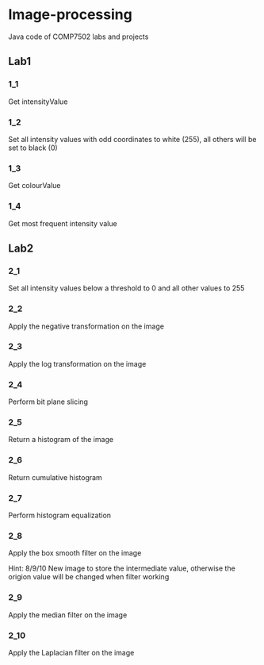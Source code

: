 # Image-processing
Java code of COMP7502 labs and projects

## Lab1
### 1_1 
Get intensityValue
### 1_2 
Set all intensity values with odd coordinates to white (255), all others will be set to black (0)
### 1_3
Get colourValue 
### 1_4
Get most frequent intensity value

## Lab2
### 2_1
Set all intensity values below a threshold to 0 and all other values to 255
### 2_2
Apply the negative transformation on the image
### 2_3
Apply the log transformation on the image
### 2_4
Perform bit plane slicing
### 2_5
Return a histogram of the image
### 2_6
Return cumulative histogram
### 2_7
Perform histogram equalization
### 2_8
Apply the box smooth filter on the image

Hint: 8/9/10 New image to store the intermediate value, otherwise the origion value will be changed when filter working
### 2_9
Apply the median filter on the image
### 2_10
Apply the Laplacian filter on the image


